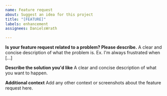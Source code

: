 ```yaml
---
name: Feature request
about: Suggest an idea for this project
title: "[FEATURE]"
labels: enhancement
assignees: DanielsWrath

---
```


**Is your feature request related to a problem? Please describe.**
A clear and concise description of what the problem is. Ex. I'm always frustrated when [...]

**Describe the solution you'd like**
A clear and concise description of what you want to happen.

**Additional context**
Add any other context or screenshots about the feature request here.
